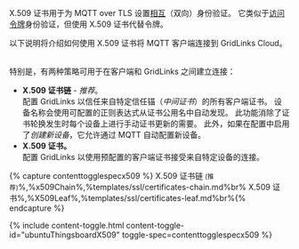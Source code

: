 X.509 证书用于为 MQTT over TLS 设置[相互](https://en.wikipedia.org/wiki/Mutual_authentication)（双向）身份验证。
它类似于[访问令牌](/docs/{{docsPrefix}}user-guide/access-token/)身份验证，但使用 X.509 证书代替令牌。

以下说明将介绍如何使用 X.509 证书将 MQTT 客户端连接到 GridLinks Cloud。

<br>特别是，有两种策略可用于在客户端和 GridLinks 之间建立连接：

- **X.509 证书链** - *推荐*。<br>
配置 GridLinks 以信任来自特定信任锚（*中间证书*）的所有客户端证书。
设备名称会使用可配置的正则表达式从证书公用名中自动发现。
此功能消除了证书轮换发生时每个设备上进行手动证书更新的需要。
此外，如果在配置中启用了*创建新设备*，它允许通过 MQTT 自动配置新设备。
- **X.509 证书。** <br> 配置 GridLinks 以使用预配置的客户端证书接受来自特定设备的连接。

{% capture contenttogglespecx509 %}
X.509 证书链 <small>(推荐)</small>%,%x509Chain%,%templates/ssl/certificates-chain.md%br%
X.509 证书%,%X509Leaf%,%templates/ssl/certificates-leaf.md%br%{% endcapture %}

{% include content-toggle.html content-toggle-id="ubuntuThingsboardX509" toggle-spec=contenttogglespecx509 %}